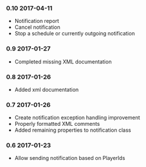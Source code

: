 ### 0.10 2017-04-11

 * Notification report
 * Cancel notification
 * Stop a schedule or currently outgoing notification

### 0.9 2017-01-27

 * Completed missing XML documentation

### 0.8 2017-01-26

 * Added xml documentation

### 0.7 2017-01-26

 * Create notification exception handling improvement
 * Properly formatted XML comments
 * Added remaining properties to notification class

### 0.6 2017-01-23

 * Allow sending notification based on PlayerIds